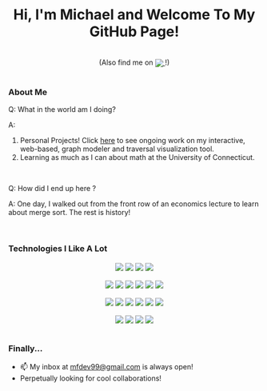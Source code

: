 <h1 align="center"> Hi, I'm Michael and Welcome To My GitHub Page! </h1>

<br>

<div align="center"> <!-- start links block -->
	(Also find me on
  	<a href="https://www.linkedin.com/in/michael-franceski-170950190/">
		  <img align="center" src="https://img.shields.io/badge/-LinkedIn-0A66C2?logo=linkedin&logoColor=white" />
	  </a>
	!)
  	<!-- <a href="mfdev99@gmail.com"> (may reintroduce if I find an icon I like)
		  <img align="center" src="https://img.shields.io/badge/Gmail-D14836?style=for-the-badge&logo=gmail&logoColor=white" />
	  </a> -->
</div> <!-- end links block -->

<br>

### About Me

<div> <!-- start about me block -->

  <div>
    <p>Q: What in the world am I doing?</p>
    <p>A: <ol>
	    <li>Personal Projects! Click <a href="https://github.com/mfrandev/interactive-graph-playground">here</a> to see ongoing work on my interactive, web-based, graph modeler and traversal visualization tool. 
	    <li>Learning as much as I can about math at the University of Connecticut.</li>
    </ol>
  </div>

  <br>

  <div>
    <p>Q: How did I end up here ?</p>
    <p>A: One day, I walked out from the front row of an economics lecture to learn about merge sort. The rest is history!</p>
  </div>
  
</div> <!-- end about me block -->

<br>

### Technologies I Like A Lot
<div align="center"> <!-- start techs I've used block -->

  <div> <!-- start misc block -->
    <span>
      <img align="center" src="https://img.shields.io/badge/Linux-FCC624?style=for-the-badge&logo=linux&logoColor=black" />
    </span>
    <span>
      <img align="center" src="https://img.shields.io/badge/GitHub-100000?style=for-the-badge&logo=github&logoColor=white" />
    </span>
    <span>
      <img align="center" src="https://img.shields.io/badge/GitLab-330F63?style=for-the-badge&logo=gitlab&logoColor=white" />
    </span>
    <span>
      <img align="center" src="https://img.shields.io/badge/Amazon_AWS-232F3E?style=for-the-badge&logo=amazon-aws&logoColor=white" />
    </span>
  </div> <!-- end misc block --> 

  <br>
  
  <div> <!-- start "languages" block (in quotes because are HTML/CSS REALLY languages ? -->
    <span>
      <img align="center" src="https://img.shields.io/badge/C%2B%2B-00599C?style=for-the-badge&logo=c%2B%2B&logoColor=white" />
    </span>
    <span>
      <img align="center" src="https://img.shields.io/badge/TypeScript-007ACC?style=for-the-badge&logo=typescript&logoColor=white" />
    </span>
    <span>
      <img align="center" src="https://img.shields.io/badge/HTML5-E34F26?style=for-the-badge&logo=html5&logoColor=white" />
    </span>  
    <span>
      <img align="center" src="https://img.shields.io/badge/CSS3-1572B6?style=for-the-badge&logo=css3&logoColor=white" />
    </span>
    <span>
      <img align="center" src="https://img.shields.io/badge/Java-ED8B00?style=for-the-badge&logo=openjdk&logoColor=white" />
    </span>
    <span>
      <img align="center" src="https://img.shields.io/badge/Python-3776AB?style=for-the-badge&logo=python&logoColor=white" />
    </span>
  </div> <!-- end "languages" block -->
  
  <br>

  <div> <!-- start frameworks block -->
    <span>
      <img align="center" src="https://img.shields.io/badge/Node.js-43853D?style=for-the-badge&logo=node.js&logoColor=white" />
    </span>
    <span>
      <img align="center" src="https://img.shields.io/badge/Express.js-404D59?style=for-the-badge" />
    </span>
    <span>
      <img align="center" src="https://img.shields.io/badge/Svelte-4A4A55?style=for-the-badge&logo=svelte&logoColor=FF3E00" />
    </span>
    <span>
      <img align="center" src="https://img.shields.io/badge/React-20232A?style=for-the-badge&logo=react&logoColor=61DAFB" />
    </span>
    <span>
      <img align="center" src="https://img.shields.io/badge/Tailwind_CSS-grey?style=for-the-badge&logo=tailwind-css&logoColor=38B2AC" />
    </span>
    <span>
      <img align="center" src="https://img.shields.io/badge/Spring-6DB33F?style=for-the-badge&logo=spring&logoColor=white" />
    </span>
  </div> <!-- end frameworks block -->

  <br>

  <div> <!-- start DBs block -->
    <span>
      <img align="center" src="https://img.shields.io/badge/MariaDB-003545?style=for-the-badge&logo=mariadb&logoColor=white" />
    </span>
    <span>
      <img align="center" src="https://img.shields.io/badge/MySQL-00000F?style=for-the-badge&logo=mysql&logoColor=white" />
    </span>
    <span>
      <img align="center" src="https://img.shields.io/badge/MongoDB-4EA94B?style=for-the-badge&logo=mongodb&logoColor=white" />
    </span>
    <span>
      <img align="center" src="https://img.shields.io/badge/redis-%23DD0031.svg?&style=for-the-badge&logo=redis&logoColor=white" />
    </span>
  </div> <!-- end DBs block -->
  
</div> <!-- end techs I've used block -->

<br>

### Finally...
- 📫 My inbox at mfdev99@gmail.com is always open!
- Perpetually looking for cool collaborations!
